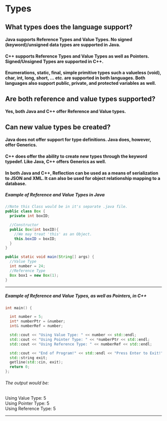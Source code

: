 # Types

## What types does the language support?
#### Java supports Reference Types and Value Types. No signed (keyword)/unsigned data types are supported in Java.  
#### C++ supports Reference Types and Value Types as well as Pointers. Signed/Unsigned Types are supported in C++.

#### Enumerations, static, final, simple primitive types such a valueless (void), char, int, long, short, ... etc. are supported in both languages. Both languages also support public, private, and protected variables as well.

## Are both reference and value types supported?
#### Yes, both Java and C++ offer Reference and Value types.


## Can new value types be created?
#### Java does not offer support for type definitions. Java does, however, offer Generics.
#### C++ does offer the ability to create new types through the keyword typedef. Like Java, C++ offers Generics as well.








#### In both Java and C++, Reflection can be used as a means of serialization to JSON and XML. It can also be used for object relationship mapping to a database.

##### Example of Reference and Value Types in Java
```Java
//Note this Class would be in it's separate .java file.
public class Box {
  private int boxID;

  //Constructor
  public Box(int boxID){
    //We may treat 'this' as an Object.
    this.boxID = boxID;
  }
}

public static void main(String[] args) {
  //Value Type
  int number = 24;
  //Reference Type
  Box box1 = new Box(1);
}
```
---
##### Example of Reference and Value Types, as well as Pointers, in C++
```C++
int main() {

  int number = 5;
  int* numberPtr = &number;
  int& numberRef = number;

  std::cout << "Using Value Type: " << number << std::endl;
  std::cout << "Using Pointer Type: " << *numberPtr << std::endl;
  std::cout << "Using Reference Type: " << numberRef << std::endl;

  std::cout << "End of Program!" << std::endl << "Press Enter to Exit!" << std::endl;
  std::string exit;
  getline(std::cin, exit);
  return 0;
};
```

###### The output would be:  
Using Value Type: 5  
Using Pointer Type: 5  
Using Reference Type: 5

---

